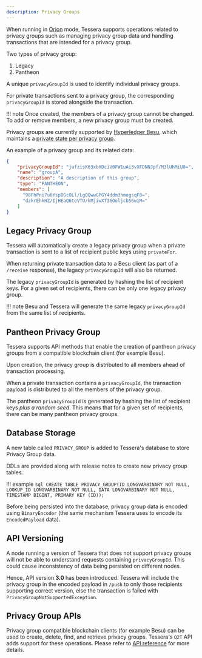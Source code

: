```yaml
---
description: Privacy Groups
---
```



When running in [Orion](../HowTo/Configure/Tessera.md#orion-mode) mode, Tessera supports operations related to privacy groups such as managing privacy group data and handling transactions that are intended for a privacy group.

Two types of privacy group:

1. Legacy
2. Pantheon

A unique `privacyGroupId` is used to identify individual privacy groups.

For private transactions sent to a privacy group, the  corresponding `privacyGroupId` is stored alongside the transaction.

!!! note
    Once created, the members of a privacy group cannot be changed. To add or remove members, a new privacy group must be created.

Privacy groups are currently supported by [Hyperledger Besu](https://besu.hyperledger.org/en/stable/),
which maintains a [private state per privacy group](https://besu.hyperledger.org/en/stable/Concepts/Privacy/Privacy-Groups/).

An example of a privacy group and its related data:

```json
{
    "privacyGroupId": "jufzisK63xbXDciV0FW1uAi3vXFDNNJpf/M3lUhMiU0=",
    "name": "groupA",
    "description": "A description of this group",
    "type": "PANTHEON",
    "members": [
      "98FhPni7u6YspDGcOLl/LgQQwwGPGY4ddm3hmogsqF8=",
      "dzkrEhkHZ/IjHEaQ6teVTU/kMjiwXTI6Ooljcb56w1M="
    ]
}
```

## Legacy Privacy Group

Tessera will automatically create a legacy privacy group when a private transaction is sent to a list of recipient public keys using `privateFor`.

When returning private transaction data to a Besu client (as part of a `/receive` response), the legacy `privacyGroupId` will also be returned.

The legacy `privacyGroupId` is generated by hashing the list of recipient keys. For a given set of recipients, there can be only one legacy privacy group.

!!! note
    Besu and Tessera will generate the same legacy `privacyGroupId` from the same list of recipients.

## Pantheon Privacy Group

Tessera supports API methods that enable the creation of pantheon privacy groups from a compatible blockchain client (for example Besu).

Upon creation, the privacy group is distributed to all members ahead of transaction processing.

When a private transaction contains a `privacyGroupId`, the transaction payload is distributed to all the members of the privacy group.

The pantheon `privacyGroupId` is generated by hashing the list of recipient keys *plus a random seed*. This means that for a given set of recipients, there can be many pantheon privacy groups.

## Database Storage

A new table called `PRIVACY_GROUP` is added to Tessera's database to store Privacy Group data.

DDLs are provided along with release notes to create new privacy group tables.

!!! example
    ```sql
    CREATE TABLE PRIVACY_GROUP(ID LONGVARBINARY NOT NULL, LOOKUP_ID LONGVARBINARY NOT NULL, DATA LONGVARBINARY NOT NULL, TIMESTAMP BIGINT, PRIMARY KEY (ID));
    ```

Before being persisted into the database, privacy group data is encoded using `BinaryEncoder` (the same mechanism Tessera uses to encode its `EncodedPayload` data).

## API Versioning

A node running a version of Tessera that does not support privacy groups will not be able to understand requests containing `privacyGroupId`.  This could cause inconsistency of data being persisted on different nodes.

Hence, API version **3.0** has been introduced. Tessera will include the privacy group in the encoded payload in `/push` to only those recipients supporting correct version, else the transaction is failed with `PrivacyGroupNotSupportedException`.

## Privacy Group APIs

Privacy group compatible blockchain clients (for example Besu) can be used to create, delete, find, and retrieve privacy groups. Tessera's `Q2T` API adds support for these operations. Please refer to [API reference](https://consensys.github.io/doc.tessera/) for more details.
